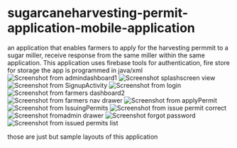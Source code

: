 # sugarcaneharvesting-permit-application-mobile-application
an application that enables farmers to apply for the harvesting permmit to a sugar miller, receive response
from the same miller within the same application.
This application uses firebase tools for authentication, fire store for storage 
the app is programmed in java/xml
![Screenshot from admindashboard1](https://user-images.githubusercontent.com/115100521/230889104-ae63d1dd-109a-4ea0-9fce-e0f656e6359b.png)
![Screenshot splashscreen view](https://user-images.githubusercontent.com/115100521/230889250-45149fa3-935a-42c6-8bb8-1f354a8bf2f9.png)
![Screenshot from SignupActivity](https://user-images.githubusercontent.com/115100521/230889278-c96f5a12-e98e-401d-ae6a-e8e3e3be353a.png)
![Screenshot from login](https://user-images.githubusercontent.com/115100521/230889292-4ac17f27-6bf4-4bbe-89b7-e1a7f985d0ee.png)
![Screenshot from farmers dashboard2](https://user-images.githubusercontent.com/115100521/230889316-c40ff7f8-1f1a-49c9-9c21-7466d99a0a0f.png)
![Screenshot from farmers nav drawer](https://user-images.githubusercontent.com/115100521/230889352-335ddee7-3a4b-4d8d-a8aa-17597ed19d21.png)
![Screenshot from applyPermit](https://user-images.githubusercontent.com/115100521/230889473-372f4d34-0df0-489a-a103-432947a0a759.png)
![Screenshot from IssuingPermits](https://user-images.githubusercontent.com/115100521/230889524-ae5f3c67-a402-4181-a2cf-36564ac5ccba.png)
![Screenshot from issue permit correct](https://user-images.githubusercontent.com/115100521/230889552-fb1467b0-ee6e-4707-903a-4210bc874186.png)
![Screenshot fromadmin drawer](https://user-images.githubusercontent.com/115100521/230889703-019d2216-1912-44d6-bee8-e9cd732589cb.png)
![Screenshot forgot password](https://user-images.githubusercontent.com/115100521/230889721-75038b85-16c4-4a28-8e1a-c20c03c1d2e6.png)
![Screenshot from issued permits list](https://user-images.githubusercontent.com/115100521/230889922-6110090c-5f43-4566-ada2-7d718a3a7402.png)

 those are just but sample layouts of this application
